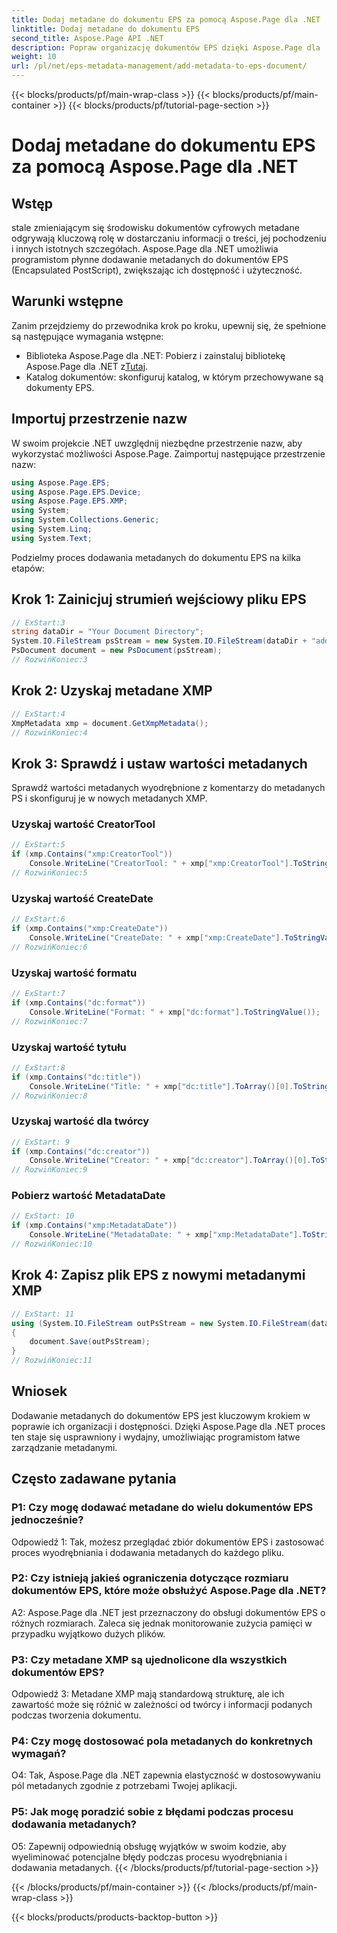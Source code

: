 ```yaml
---
title: Dodaj metadane do dokumentu EPS za pomocą Aspose.Page dla .NET
linktitle: Dodaj metadane do dokumentu EPS
second_title: Aspose.Page API .NET
description: Popraw organizację dokumentów EPS dzięki Aspose.Page dla .NET. Bez wysiłku dodawaj metadane, aby poprawić dostępność i wyszukiwanie informacji.
weight: 10
url: /pl/net/eps-metadata-management/add-metadata-to-eps-document/
---
```


{{< blocks/products/pf/main-wrap-class >}}
{{< blocks/products/pf/main-container >}}
{{< blocks/products/pf/tutorial-page-section >}}

# Dodaj metadane do dokumentu EPS za pomocą Aspose.Page dla .NET

## Wstęp

stale zmieniającym się środowisku dokumentów cyfrowych metadane odgrywają kluczową rolę w dostarczaniu informacji o treści, jej pochodzeniu i innych istotnych szczegółach. Aspose.Page dla .NET umożliwia programistom płynne dodawanie metadanych do dokumentów EPS (Encapsulated PostScript), zwiększając ich dostępność i użyteczność.

## Warunki wstępne

Zanim przejdziemy do przewodnika krok po kroku, upewnij się, że spełnione są następujące wymagania wstępne:

-  Biblioteka Aspose.Page dla .NET: Pobierz i zainstaluj bibliotekę Aspose.Page dla .NET z[Tutaj](https://releases.aspose.com/page/net/).
- Katalog dokumentów: skonfiguruj katalog, w którym przechowywane są dokumenty EPS.

## Importuj przestrzenie nazw

W swoim projekcie .NET uwzględnij niezbędne przestrzenie nazw, aby wykorzystać możliwości Aspose.Page. Zaimportuj następujące przestrzenie nazw:

```csharp
using Aspose.Page.EPS;
using Aspose.Page.EPS.Device;
using Aspose.Page.EPS.XMP;
using System;
using System.Collections.Generic;
using System.Linq;
using System.Text;
```

Podzielmy proces dodawania metadanych do dokumentu EPS na kilka etapów:

## Krok 1: Zainicjuj strumień wejściowy pliku EPS

```csharp
// ExStart:3
string dataDir = "Your Document Directory";
System.IO.FileStream psStream = new System.IO.FileStream(dataDir + "add_input.eps", System.IO.FileMode.Open, System.IO.FileAccess.Read);
PsDocument document = new PsDocument(psStream);
// RozwińKoniec:3
```

## Krok 2: Uzyskaj metadane XMP

```csharp
// ExStart:4
XmpMetadata xmp = document.GetXmpMetadata();
// RozwińKoniec:4
```

## Krok 3: Sprawdź i ustaw wartości metadanych

Sprawdź wartości metadanych wyodrębnione z komentarzy do metadanych PS i skonfiguruj je w nowych metadanych XMP.

### Uzyskaj wartość CreatorTool

```csharp
// ExStart:5
if (xmp.Contains("xmp:CreatorTool"))
    Console.WriteLine("CreatorTool: " + xmp["xmp:CreatorTool"].ToStringValue());
// RozwińKoniec:5
```

### Uzyskaj wartość CreateDate

```csharp
// ExStart:6
if (xmp.Contains("xmp:CreateDate"))
    Console.WriteLine("CreateDate: " + xmp["xmp:CreateDate"].ToStringValue());
// RozwińKoniec:6
```

### Uzyskaj wartość formatu

```csharp
// ExStart:7
if (xmp.Contains("dc:format"))
    Console.WriteLine("Format: " + xmp["dc:format"].ToStringValue());
// RozwińKoniec:7
```

### Uzyskaj wartość tytułu

```csharp
// ExStart:8
if (xmp.Contains("dc:title"))
    Console.WriteLine("Title: " + xmp["dc:title"].ToArray()[0].ToStringValue());
// RozwińKoniec:8
```

### Uzyskaj wartość dla twórcy

```csharp
// ExStart: 9
if (xmp.Contains("dc:creator"))
    Console.WriteLine("Creator: " + xmp["dc:creator"].ToArray()[0].ToStringValue());
// RozwińKoniec:9
```

### Pobierz wartość MetadataDate

```csharp
// ExStart: 10
if (xmp.Contains("xmp:MetadataDate"))
    Console.WriteLine("MetadataDate: " + xmp["xmp:MetadataDate"].ToStringValue());
// RozwińKoniec:10
```

## Krok 4: Zapisz plik EPS z nowymi metadanymi XMP

```csharp
// ExStart: 11
using (System.IO.FileStream outPsStream = new System.IO.FileStream(dataDir + "add_output.eps", System.IO.FileMode.Create, System.IO.FileAccess.Write))
{
    document.Save(outPsStream);
}
// RozwińKoniec:11
```

## Wniosek

Dodawanie metadanych do dokumentów EPS jest kluczowym krokiem w poprawie ich organizacji i dostępności. Dzięki Aspose.Page dla .NET proces ten staje się usprawniony i wydajny, umożliwiając programistom łatwe zarządzanie metadanymi.

## Często zadawane pytania

### P1: Czy mogę dodawać metadane do wielu dokumentów EPS jednocześnie?

Odpowiedź 1: Tak, możesz przeglądać zbiór dokumentów EPS i zastosować proces wyodrębniania i dodawania metadanych do każdego pliku.

### P2: Czy istnieją jakieś ograniczenia dotyczące rozmiaru dokumentów EPS, które może obsłużyć Aspose.Page dla .NET?

A2: Aspose.Page dla .NET jest przeznaczony do obsługi dokumentów EPS o różnych rozmiarach. Zaleca się jednak monitorowanie zużycia pamięci w przypadku wyjątkowo dużych plików.

### P3: Czy metadane XMP są ujednolicone dla wszystkich dokumentów EPS?

Odpowiedź 3: Metadane XMP mają standardową strukturę, ale ich zawartość może się różnić w zależności od twórcy i informacji podanych podczas tworzenia dokumentu.

### P4: Czy mogę dostosować pola metadanych do konkretnych wymagań?

O4: Tak, Aspose.Page dla .NET zapewnia elastyczność w dostosowywaniu pól metadanych zgodnie z potrzebami Twojej aplikacji.

### P5: Jak mogę poradzić sobie z błędami podczas procesu dodawania metadanych?

O5: Zapewnij odpowiednią obsługę wyjątków w swoim kodzie, aby wyeliminować potencjalne błędy podczas procesu wyodrębniania i dodawania metadanych.
{{< /blocks/products/pf/tutorial-page-section >}}

{{< /blocks/products/pf/main-container >}}
{{< /blocks/products/pf/main-wrap-class >}}

{{< blocks/products/products-backtop-button >}}
